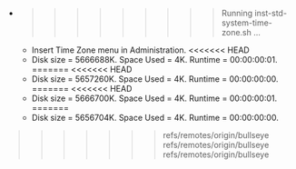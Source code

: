 * >>>>>>>>> Running inst-std-system-time-zone.sh ...
  * Insert Time Zone menu in Administration.
<<<<<<< HEAD
  * Disk size = 5666688K. Space Used = 4K. Runtime = 00:00:00:01.
=======
<<<<<<< HEAD
  * Disk size = 5657260K. Space Used = 4K. Runtime = 00:00:00:00.
=======
<<<<<<< HEAD
  * Disk size = 5666700K. Space Used = 4K. Runtime = 00:00:00:01.
=======
  * Disk size = 5656704K. Space Used = 4K. Runtime = 00:00:00:00.
>>>>>>> refs/remotes/origin/bullseye
>>>>>>> refs/remotes/origin/bullseye
>>>>>>> refs/remotes/origin/bullseye
